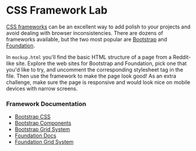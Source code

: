 # CSS Framework Lab

[CSS frameworks](http://en.wikipedia.org/wiki/CSS_frameworks) can be an excellent way to add polish to your projects and avoid dealing with browser inconsistencies. There are dozens of frameworks available, but the two most popular are [Bootstrap](http://getbootstrap.com/) and [Foundation](http://foundation.zurb.com/).

In `mockup.html` you'll find the basic HTML structure of a page from a Reddit-like site. Explore the web sites for Bootstrap and Foundation, pick one that you'd like to try, and uncomment the corresponding stylesheet tag in the file. Then use the framework to make the page look good! As an extra challenge, make sure the page is responsive and would look nice on mobile devices with narrow screens.

### Framework Documentation

* [Bootstrap CSS](http://getbootstrap.com/css/)
* [Bootstrap Components](http://getbootstrap.com/components/)
* [Bootstrap Grid System](http://getbootstrap.com/css/#grid)
* [Foundation Docs](http://foundation.zurb.com/docs/)
* [Foundation Grid System](http://foundation.zurb.com/docs/components/grid.html)
